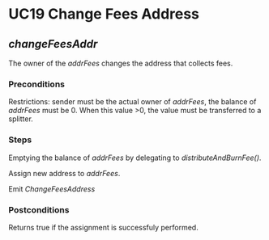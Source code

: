 # UC19 Change Fees Address
## <i>changeFeesAddr</i>

The owner of the <i>addrFees</i> changes the address that collects fees.

### Preconditions
Restrictions: sender must be the actual owner of <i>addrFees</i>, the balance of <i>addrFees</i> must 
be 0. When this value >0, the value must be transferred to a splitter.

### Steps
Emptying the balance of <i>addrFees</i> by delegating to <i>distributeAndBurnFee()</i>.

Assign new address to <i>addrFees</i>.

Emit <i>ChangeFeesAddress</i>

### Postconditions
Returns true if the assignment is successfuly performed.

